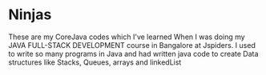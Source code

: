 # Ninjas
These are my CoreJava codes which I've learned When I was doing my JAVA FULL-STACK DEVELOPMENT course in Bangalore at Jspiders.
I used to write so many programs in Java and had written java code to create Data structures like Stacks, Queues, arrays and linkedList
